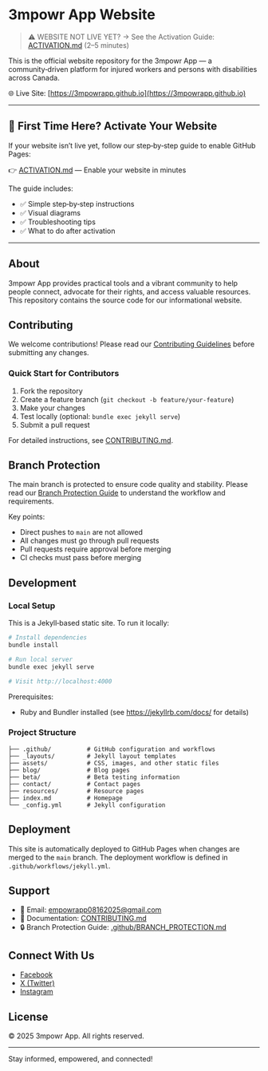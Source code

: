 # 3mpowr App Website

> ⚠️ WEBSITE NOT LIVE YET? → See the Activation Guide: [ACTIVATION.md](ACTIVATION.md) (2–5 minutes)

This is the official website repository for the 3mpowr App — a community‑driven platform for injured workers and persons with disabilities across Canada.

🌐 Live Site: [https://3mpowrapp.github.io](https://3mpowrapp.github.io)

---

## 🚀 First Time Here? Activate Your Website

If your website isn’t live yet, follow our step‑by‑step guide to enable GitHub Pages:

👉 [ACTIVATION.md](ACTIVATION.md) — Enable your website in minutes

The guide includes:
- ✅ Simple step‑by‑step instructions
- ✅ Visual diagrams
- ✅ Troubleshooting tips
- ✅ What to do after activation

---

## About

3mpowr App provides practical tools and a vibrant community to help people connect, advocate for their rights, and access valuable resources. This repository contains the source code for our informational website.

## Contributing

We welcome contributions! Please read our [Contributing Guidelines](CONTRIBUTING.md) before submitting any changes.

### Quick Start for Contributors

1. Fork the repository
2. Create a feature branch (`git checkout -b feature/your-feature`)
3. Make your changes
4. Test locally (optional: `bundle exec jekyll serve`)
5. Submit a pull request

For detailed instructions, see [CONTRIBUTING.md](CONTRIBUTING.md).

## Branch Protection

The main branch is protected to ensure code quality and stability. Please read our [Branch Protection Guide](.github/BRANCH_PROTECTION.md) to understand the workflow and requirements.

Key points:
- Direct pushes to `main` are not allowed
- All changes must go through pull requests
- Pull requests require approval before merging
- CI checks must pass before merging

## Development

### Local Setup

This is a Jekyll‑based static site. To run it locally:

```bash
# Install dependencies
bundle install

# Run local server
bundle exec jekyll serve

# Visit http://localhost:4000
```

Prerequisites:
- Ruby and Bundler installed (see https://jekyllrb.com/docs/ for details)

### Project Structure

```
├── .github/          # GitHub configuration and workflows
├── _layouts/         # Jekyll layout templates
├── assets/           # CSS, images, and other static files
├── blog/             # Blog pages
├── beta/             # Beta testing information
├── contact/          # Contact pages
├── resources/        # Resource pages
├── index.md          # Homepage
└── _config.yml       # Jekyll configuration
```

## Deployment

This site is automatically deployed to GitHub Pages when changes are merged to the `main` branch. The deployment workflow is defined in `.github/workflows/jekyll.yml`.

## Support

- 📧 Email: [empowrapp08162025@gmail.com](mailto:empowrapp08162025@gmail.com)
- 📘 Documentation: [CONTRIBUTING.md](CONTRIBUTING.md)
- 🔒 Branch Protection Guide: [.github/BRANCH_PROTECTION.md](.github/BRANCH_PROTECTION.md)

## Connect With Us

- [Facebook](https://www.facebook.com/3mpowrapp)
- [X (Twitter)](https://x.com/3mpowrApp0816)
- [Instagram](https://www.instagram.com/3mpowrapp/)

## License

© 2025 3mpowr App. All rights reserved.

---

Stay informed, empowered, and connected!
